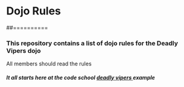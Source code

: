 # Dojo Rules
##==========
### This repository contains a list of dojo rules for the Deadly Vipers dojo
All members should read the rules
##### It all starts here at the code school [deadly vipers ](https://github.com/deadlyvipers) example

